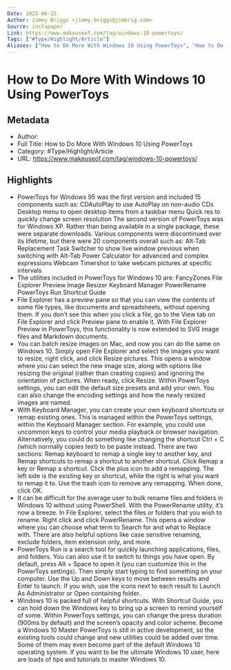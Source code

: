 ```yaml
---
Date: 2022-06-25
Author: Jimmy Briggs <jimmy.briggs@jimbrig.com>
Source: instapaper
Link: https://www.makeuseof.com/tag/windows-10-powertoys/
Tags: ["#Type/Highlight/Article"]
Aliases: ["How to Do More With Windows 10 Using PowerToys", "How to Do More With Windows 10 Using PowerToys"]
---
```

# How to Do More With Windows 10 Using PowerToys

## Metadata
- Author: 
- Full Title: How to Do More With Windows 10 Using PowerToys
- Category: #Type/Highlight/Article
- URL: https://www.makeuseof.com/tag/windows-10-powertoys/

## Highlights
- PowerToys for Windows 95 was the first version and included 15 components such as:
  CDAutoPlay to use AutoPlay on non-audio CDs
  Desktop menu to open desktop items from a taskbar menu
  Quick res to quickly change screen resolution
  The second version of PowerToys was for Windows XP. Rather than being available in a single package, these were separate downloads. Various components were discontinued over its lifetime, but there were 20 components overall such as:
  Alt-Tab Replacement Task Switcher to show live window previous when switching with Alt-Tab
  Power Calculator for advanced and complex expressions
  Webcam Timershot to take webcam pictures at specific intervals
- The utilities included in PowerToys for Windows 10 are:
  FancyZones
  File Explorer Preview
  Image Resizer
  Keyboard Manager
  PowerRename
  PowerToys Run
  Shortcut Guide
- File Explorer has a preview pane so that you can view the contents of some file types, like documents and spreadsheets, without opening them.
  If you don’t see this when you click a file, go to the View tab on File Explorer and click Preview pane to enable it.
  With File Explorer Preview in PowerToys, this functionality is now extended to SVG image files and Markdown documents.
- You can batch resize images on Mac, and now you can do the same on Windows 10.
  Simply open File Explorer and select the images you want to resize, right click, and click Resize pictures.
  This opens a window where you can select the new image size, along with options like resizing the original (rather than creating copies) and ignoring the orientation of pictures. When ready, click Resize.
  Within PowerToys settings, you can edit the default size presets and add your own. You can also change the encoding settings and how the newly resized images are named.
- With Keyboard Manager, you can create your own keyboard shortcuts or remap existing ones. This is managed within the PowerToys settings, within the Keyboard Manager section.
  For example, you could use uncommon keys to control your media playback or browser navigation. Alternatively, you could do something like changing the shortcut Ctrl + C (which normally copies text) to be paste instead.
  There are two sections: Remap keyboard to remap a single key to another key, and Remap shortcuts to remap a shortcut to another shortcut.
  Click Remap a key or Remap a shortcut. Click the plus icon to add a remapping. The left side is the existing key or shortcut, while the right is what you want to remap it to. Use the trash icon to remove any remapping. When done, click OK.
- It can be difficult for the average user to bulk rename files and folders in Windows 10 without using PowerShell. With the PowerRename utility, it’s now a breeze.
  In File Explorer, select the files or folders that you wish to rename. Right click and click PowerRename.
  This opens a window where you can choose what term to Search for and what to Replace with. There are also helpful options like case sensitive renaming, exclude folders, item extension only, and more.
- PowerToys Run is a search tool for quickly launching applications, files, and folders. You can also use it to switch to things you have open.
  By default, press Alt + Space to open it (you can customize this in the PowerToys settings). Then simply start typing to find something on your computer. Use the Up and Down keys to move between results and Enter to launch.
  If you wish, use the icons next to each result to Launch As Administrator or Open containing folder.
- Windows 10 is packed full of helpful shortcuts. With Shortcut Guide, you can hold down the Windows key to bring up a screen to remind yourself of some.
  Within PowerToys settings, you can change the press duration (900ms by default) and the screen’s opacity and color scheme.
  Become a Windows 10 Master
  PowerToys is still in active development, so the existing tools could change and new utilities could be added over time. Some of them may even become part of the default Windows 10 operating system.
  If you want to be the ultimate Windows 10 user, here are loads of tips and tutorials to master Windows 10.
